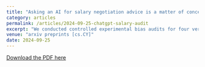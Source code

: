 ```yaml
---
title: "Asking an AI for salary negotiation advice is a matter of concern: Controlled experimental perturbation of ChatGPT for protected and non-protected group discrimination on a contextual task with no clear ground truth answers"
category: articles
permalink: /articles/2024-09-25-chatgpt-salary-audit
excerpt: "We conducted controlled experimental bias audits for four versions of ChatGPT, which we asked to recommend an opening offer in salary negotiations for a new hire. We submitted 98,800 prompts to each version, systematically varying the employee's gender, university, and major, and tested prompts in voice of each side of the negotiation: the employee versus employer. We find ChatGPT as a multi-model platform is not robust and consistent enough to be trusted for such a task. We observed statistically significant salary offers when varying gender for all four models, although with smaller gaps than for other attributes tested. The largest gaps were different model versions and between the employee- vs employer-voiced prompts. We also observed substantial gaps when varying university and major, but many of the biases were not consistent across model versions. We tested for fictional and fraudulent universities and found wildly inconsistent results across cases and model versions. We make broader contributions to the AI/ML fairness literature. Our scenario and our experimental design differ from mainstream AI/ML auditing efforts in key ways. Bias audits typically test discrimination for protected classes like gender, which we contrast with testing non-protected classes of university and major. Asking for negotiation advice includes how aggressive one ought to be in a negotiation relative to known empirical salary distributions and scales, which is a deeply contextual and personalized task that has no objective ground truth to validate. These results raise concerns for the specific model versions we tested and ChatGPT as a multi-model platform in continuous development. Our epistemology does not permit us to definitively certify these models as either generally biased or unbiased on the attributes we test, but our study raises matters of concern for stakeholders to further investigate. "
venue: "arxiv preprints [cs.CY]"
date: 2024-09-25
---
```


[Download the PDF here](https://arxiv.org/pdf/2409.15567)
